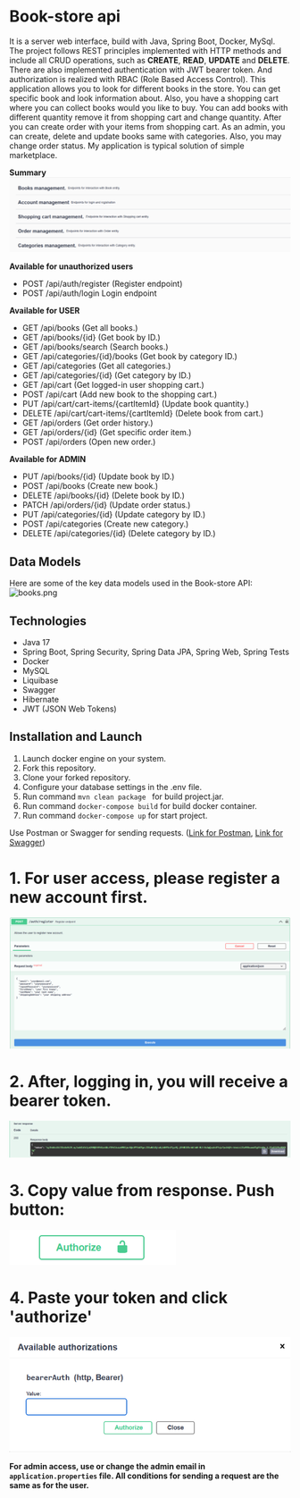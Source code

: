 # Book-store api

It is a server web interface, build with Java, Spring Boot, Docker, MySql.
The project follows REST principles implemented with HTTP methods and include all CRUD operations,
such as **CREATE**, **READ**, **UPDATE** and **DELETE**.
There are also implemented authentication with JWT bearer token.
And authorization is realized with RBAC (Role Based Access Control).
This application allows you to look for different books in the store. You can get specific book and look information
about.
Also, you have a shopping cart where you can collect books would you like to buy. You can add books with different
quantity
remove it from shopping cart and change quantity. After you can create order with your items from shopping cart.
As an admin, you can create, delete and update books same with categories. Also, you may change order status.
My application is typical solution of simple marketplace.

**Summary**
![img.png](img.png)

**Available for unauthorized users**

- POST /api/auth/register (Register endpoint)
- POST /api/auth/login Login endpoint

**Available for USER**

- GET /api/books (Get all books.)
- GET /api/books/{id} (Get book by ID.)
- GET /api/books/search (Search books.)
- GET /api/categories/{id}/books (Get book by category ID.)
- GET /api/categories (Get all categories.)
- GET /api/categories/{id} (Get category by ID.)
- GET /api/cart (Get logged-in user shopping cart.)
- POST /api/cart (Add new book to the shopping cart.)
- PUT /api/cart/cart-items/{cartItemId} (Update book quantity.)
- DELETE /api/cart/cart-items/{cartItemId} (Delete book from cart.)
- GET /api/orders (Get order history.)
- GET /api/orders/{id} (Get specific order item.)
- POST /api/orders (Open new order.)

**Available for ADMIN**

- PUT /api/books/{id} (Update book by ID.)
- POST /api/books (Create new book.)
- DELETE /api/books/{id} (Delete book by ID.)
- PATCH /api/orders/{id} (Update order status.)
- PUT /api/categories/{id} (Update category by ID.)
- POST /api/categories (Create new category.)
- DELETE /api/categories/{id} (Delete category by ID.)

## Data Models

Here are some of the key data models used in the Book-store API:
![books.png](..%2F..%2FDesktop%2Fbooks.png)

## Technologies

* Java 17
* Spring Boot, Spring Security, Spring Data JPA, Spring Web, Spring Tests
* Docker
* MySQL
* Liquibase
* Swagger
* Hibernate
* JWT (JSON Web Tokens)

## Installation and Launch

1. Launch docker engine on your system.
2. Fork this repository.
3. Clone your forked repository.
4. Configure your database settings in the .env file.
5. Run command `mvn clean package ` for build project.jar.
6. Run command `docker-compose build` for build docker container.
7. Run command `docker-compose up` for start project.

Use Postman or Swagger for sending
requests. ([Link for Postman](http://localhost:8088/api/auth/register), [Link for Swagger](http://localhost:8088/api/swagger-ui/index.html))

# 1. **For user access, please register a new account first.**
   ![img_3.png](img_3.png)

# 2. **After, logging in, you will receive a bearer token.**
  ![img_9.png](img_9.png)

# 3. **Copy value from response. Push button:**
   ![img_8.png](img_8.png)

# 4. **Paste your token and click 'authorize'**
   ![img_7.png](img_7.png)

   **For admin access, use or change the admin email in `application.properties` file. All conditions for sending a
   request are the same as for the user.**
